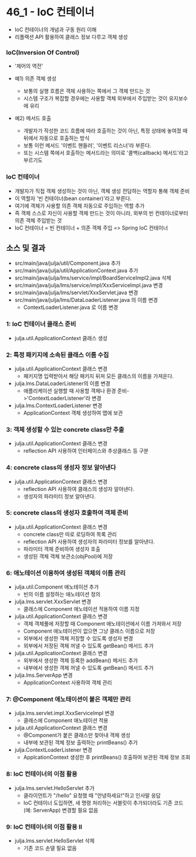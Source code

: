 # 46_1 - IoC 컨테이너

- IoC 컨테이너의 개념과 구동 원리 이해
- 리플랙션 API 활용하여 클래스 정보 다루고 객체 생성

### IoC(Inversion Of Control)

- '제어의 역전'

- 예1) 의존 객체 생성
  - 보통의 실행 흐름은 객체 사용하는 쪽에서 그 객체 만드는 것
  - 시스템 구조가 복잡할 경우에는 사용할 객체 외부에서 주입받는 것이 유지보수에 유리
  
- 예2) 메서드 호출
  - 개발자가 작성한 코드 흐름에 따라 호출하는 것이 아닌, 특정 상태에 놓여졌 때 뒤에서 자동으로 호출하는 방식
  - 보통 이런 메서드 '이벤트 핸들러', '이벤트 리스너'라 부른다.
  - 또는 시스템 쪽에서 호출하는 메서드라는 의미로 '콜백(callback) 메서드'라고 부르기도 

### IoC 컨테이너

- 개발자가 직접 객체 생성하는 것이 아닌, 객체 생성 전담하는 역할자 통해 객체 준비
- 이 역할자 '빈 컨테이너(bean container)'라고 부른다.
- 여기에 객체가 사용할 의존 객체 자동으로 주입하는 역할 추가
- 즉 객체 스스로 자신이 사용할 객체 만드는 것이 아니라, 외부의 빈 컨테이너로부터 의존 객체 주입받는 것
- IoC 컨테이너 = 빈 컨테이너 + 의존 객체 주입 => Spring IoC 컨테이너


## 소스 및 결과

- src/main/java/julja/util/Component.java 추가
- src/main/java/julja/util/ApplicationContext.java 추가
- src/main/java/julja/lms/service/impl/BoardServiceImpl2.java 삭제
- src/main/java/julja/lms/service/impl/XxxServiceImpl.java 변경
- src/main/java/julja/lms/servlet/XxxServlet.java 변경
- src/main/java/julja/lms/DataLoaderListener.java 의 이름 변경
  - ContextLoaderListener.java 로 이름 변경
  
  
### 1: IoC 컨테이너 클래스 준비

- julja.util.ApplicationContext 클래스 생성

### 2: 특정 패키지에 소속된 클래스 이름 수집

- julja.util.ApplicationContext 클래스 변경
  - 패키지명 입력받아서 해당 패키지 뒤져 모든 클래스의 이름을 가져온다.
- julja.lms.DataLoaderListener의 이름 변경
  - 애플리케이션 실행할 때 사용할 객체나 환경 준비->'ContextLoaderListener'라 변경
- julja.lms.ContextLoaderListener 변경
  - ApplicationContext 객체 생성하여 맵에 보관
  
### 3: 객체 생성할 수 있는 concrete class만 추출
  
- julja.util.ApplicationContext 클래스 변경
  - reflection API 사용하여 인터페이스와 추상클래스 등 구분
  
### 4: concrete class의 생성자 정보 알아낸다
  
- julja.util.ApplicationContext 클래스 변경
  - reflection API 사용하여 클래스의 생성자 알아낸다.
  - 생성자의 파라미터 정보 알아낸다.
  
### 5: concrete class의 생성자 호출하여 객체 준비
  
- julja.util.ApplicationContext 클래스 변경
  - concrete class만 따로 로딩하여 목록 관리
  - reflection API 사용하여 생성자의 파라미터 정보를 알아낸다.
  - 파라미터 객체 준비하여 생성자 호출
  - 생성된 객체 객체 보관소(objPool)에 저장

### 6: 애노테이션 이용하여 생성된 객체의 이름 관리

- julja.util.Component 애노테이션 추가
  - 빈의 이름 설정하는 애노테이션 정의
- julja.lms.servlet.XxxServlet 변경
  - 클래스에 Component 애노테이션 적용하여 이름 지정
- julja.util.ApplicationContext 클래스 변경
  - 객체 객체풀에 저장할 때 Component 애노테이션에서 이름 가져와서 저장
  - Component 애노테이션이 없으면 그냥 클래스 이름으로 저장
  - 외부에서 생성한 객체 저장할 수 있도록 생성자 변경
  - 외부에서 저장된 객체 꺼낼 수 있도록 getBean() 메서드 추가
- julja.util.ApplicationContext 클래스 변경
  - 외부에서 생성한 객체 등록한 addBean() 메서드 추가
  - 내부에서 생성한 객체 꺼낼 수 있도록 getBean() 메서드 추가
- julja.lms.ServerApp 변경
  - ApplicationContext 사용하여 객체 관리
  
### 7: @Component 애노테이션이 붙은 객체만 관리

- julja.lms.servlet.impl.XxxServiceImpl 변경
  - 클래스에 Component 애노테이션 적용
- julja.util.ApplicationContext 클래스 변경
  - @Component가 붙은 클래스만 찾아내 객체 생성
  - 내부에 보관된 객체 정보 출력하는 printBeans() 추가 
- julja.ContextLoaderListener 변경
  - ApplcationContext 생성한 후 printBeans() 호출하여 보관된 객체 정보 조회
  
### 8: IoC 컨테이너의 이점 활용

- julja.lms.servlet.HelloServlet 추가
  - 클라이언트가 "/hello" 요청했 때 "안녕하세요!"하고 인사말 응답
  - IoC 컨테이너 도입하면, 새 명령 처리하는 서블릿이 추가되더라도 기존 코드(예: ServerApp) 변경할 필요 없음
  
### 9: IoC 컨테이너의 이점 활용 II

- julja.lms.servlet.HelloServlet 삭제
  - 기존 코드 손댈 필요 없음
  
  
  